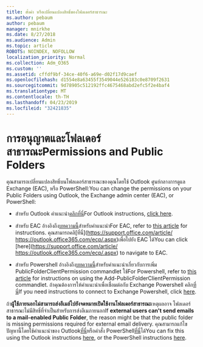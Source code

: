 ```yaml
---
title: ตั้งค่า หรือเปลี่ยนแปลงสิทธิ์ของโฟลเดอร์สาธารณะ
ms.author: pebaum
author: pebaum
manager: mnirkhe
ms.date: 8/27/2018
ms.audience: Admin
ms.topic: article
ROBOTS: NOINDEX, NOFOLLOW
localization_priority: Normal
ms.collection: Adm_O365
ms.custom: ''
ms.assetid: cffdf9bf-34ce-40f6-a69e-d02f17d9caef
ms.openlocfilehash: d1554e8a63455f3549044e526183c0e8709f2631
ms.sourcegitcommit: 9d78905c512192ffc4675468abd2efc5f2e4baf4
ms.translationtype: MT
ms.contentlocale: th-TH
ms.lasthandoff: 04/23/2019
ms.locfileid: "32421835"
---
```

# <a name="permissions-and-public-folders"></a><span data-ttu-id="4aaa5-102">การอนุญาตและโฟลเดอร์สาธารณะ</span><span class="sxs-lookup"><span data-stu-id="4aaa5-102">Permissions and Public Folders</span></span>

<span data-ttu-id="4aaa5-103">คุณสามารถเปลี่ยนแปลงสิทธิ์บนโฟลเดอร์สาธารณะของคุณโดยใช้ Outlook ศูนย์กลางการดูแล Exchange (EAC), หรือ PowerShell:</span><span class="sxs-lookup"><span data-stu-id="4aaa5-103">You can change the permissions on your Public Folders using Outlook, the Exchange admin center (EAC), or PowerShell:</span></span>
  
- <span data-ttu-id="4aaa5-104">สำหรับ Outlook คำแนะนำ[คลิกที่นี่](https://support.office.com/article/Set-or-change-permissions-for-a-public-folder-b2e0440c-7873-48ec-9ff2-b1a20b723005.aspx)</span><span class="sxs-lookup"><span data-stu-id="4aaa5-104">For Outlook instructions, [click here](https://support.office.com/article/Set-or-change-permissions-for-a-public-folder-b2e0440c-7873-48ec-9ff2-b1a20b723005.aspx).</span></span>
    
- <span data-ttu-id="4aaa5-105">สำหรับ EAC อ้างอิงถึง[บทความนี้](https://technet.microsoft.com/library/jj651147%28v=exchg.150%29.aspx.aspx#Anchor_1)สำหรับคำแนะนำ</span><span class="sxs-lookup"><span data-stu-id="4aaa5-105">For EAC, refer to [this article](https://technet.microsoft.com/library/jj651147%28v=exchg.150%29.aspx.aspx#Anchor_1) for instructions.</span></span> <span data-ttu-id="4aaa5-106">คุณสามารถคลิ[ที่นี่](https://support.office.com/article/ https://outlook.office365.com/ecp/.aspx)เพื่อไปยัง EAC ได้</span><span class="sxs-lookup"><span data-stu-id="4aaa5-106">You can click [here](https://support.office.com/article/ https://outlook.office365.com/ecp/.aspx) to navigate to EAC.</span></span> 
    
- <span data-ttu-id="4aaa5-107">สำหรับ Powershell อ้างอิงถึง[บทความนี้](https://technet.microsoft.com/library/bb124743%28v=exchg.160%29.aspx.aspx)สำหรับคำแนะนำเกี่ยวกับการเพิ่ม PublicFolderClientPermission commandlet ใช้</span><span class="sxs-lookup"><span data-stu-id="4aaa5-107">For Powershell, refer to [this article](https://technet.microsoft.com/library/bb124743%28v=exchg.160%29.aspx.aspx) for instructions on using the Add-PublicFolderClientPermission commandlet.</span></span> <span data-ttu-id="4aaa5-108">ถ้าคุณต้องการให้คำแนะนำเพื่อเชื่อมต่อกับ Exchange Powershell คลิก[ที่นี่](https://technet.microsoft.com/library/jj984289%28v=exchg.160%29.aspx.aspx)</span><span class="sxs-lookup"><span data-stu-id="4aaa5-108">If you need instructions to connect to Exchange Powershell, click [here](https://technet.microsoft.com/library/jj984289%28v=exchg.160%29.aspx.aspx).</span></span>
    
<span data-ttu-id="4aaa5-109">ถ้า**ผู้ใช้ภายนอกไม่สามารถส่งอีเมล์ไปยังจดหมายเปิดใช้งานโฟลเดอร์สาธารณะ**เหตุผลอาจ โฟลเดอร์สาธารณะไม่มีสิทธิ์ที่จำเป็นสำหรับการส่งอีเมภายนอก</span><span class="sxs-lookup"><span data-stu-id="4aaa5-109">If **external users can't send emails to a mail-enabled Public Folder**, the reason might be that the public folder is missing permissions required for external email delivery.</span></span> <span data-ttu-id="4aaa5-110">คุณสามารถแก้ไขปัญหานี้โดยใช้คำแนะนำของ Outlook[ที่นี่](https://technet.microsoft.com/library/aa997560%28v=exchg.150%29.aspx.aspx#Anchor_1)หรือคำสั่ง PowerShell[ที่นี่](https://support.microsoft.com/help/2984402/-5.7.1-smtp-550-5.7.1-resolver.rst.authrequired-nondelivery-report-when-external-users-try-to-send-mail-to-mail-enabled-public-folders-in-office-365.aspx)ได้</span><span class="sxs-lookup"><span data-stu-id="4aaa5-110">You can fix this using the Outlook instructions [here](https://technet.microsoft.com/library/aa997560%28v=exchg.150%29.aspx.aspx#Anchor_1), or the PowerShell instructions [here](https://support.microsoft.com/help/2984402/-5.7.1-smtp-550-5.7.1-resolver.rst.authrequired-nondelivery-report-when-external-users-try-to-send-mail-to-mail-enabled-public-folders-in-office-365.aspx).</span></span>
  

